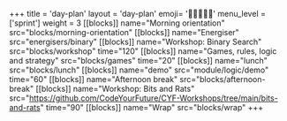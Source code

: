 +++
title = 'day-plan'
layout = 'day-plan'
emoji= '🧑🏾‍🤝‍🧑🏾'
menu_level = ['sprint']
weight = 3
[[blocks]]
name="Morning orientation"
src="blocks/morning-orientation"
[[blocks]]
name="Energiser"
src="energisers/binary"
[[blocks]]
name="Workshop: Binary Search"
src="blocks/workshop"
time="120"
[[blocks]]
name="Games, rules, logic and strategy"
src="blocks/games"
time="20"
[[blocks]]
name="lunch"
src="blocks/lunch"
[[blocks]]
name="demo"
src="module/logic/demo"
time="60"
[[blocks]]
name="Afternoon break"
src="blocks/afternoon-break"
[[blocks]]
name="Workshop: Bits and Rats"
src="https://github.com/CodeYourFuture/CYF-Workshops/tree/main/bits-and-rats"
time="90"
[[blocks]]
name="Wrap"
src="blocks/wrap"
+++
